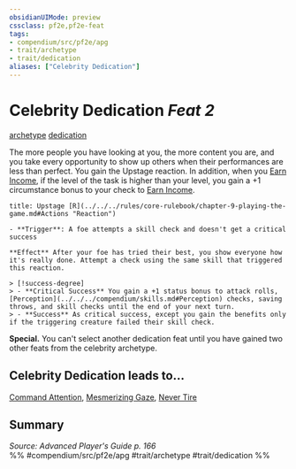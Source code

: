 ```yaml
---
obsidianUIMode: preview
cssclass: pf2e,pf2e-feat
tags:
- compendium/src/pf2e/apg
- trait/archetype
- trait/dedication
aliases: ["Celebrity Dedication"]
---
```

# Celebrity Dedication  *Feat 2*  
[archetype](../../Rules/traits/archetype.md)  [dedication](../../Rules/traits/dedication.md)  


The more people you have looking at you, the more content you are, and you take every opportunity to show up others when their performances are less than perfect. You gain the Upstage reaction. In addition, when you [Earn Income](../../Rules/actions/earn-income.md), if the level of the task is higher than your level, you gain a +1 circumstance bonus to your check to [Earn Income](../../Rules/actions/earn-income.md).

```ad-embed-ability
title: Upstage [R](../../../rules/core-rulebook/chapter-9-playing-the-game.md#Actions "Reaction")

- **Trigger**: A foe attempts a skill check and doesn't get a critical success

**Effect** After your foe has tried their best, you show everyone how it's really done. Attempt a check using the same skill that triggered this reaction.

> [!success-degree] 
> - **Critical Success** You gain a +1 status bonus to attack rolls, [Perception](../../../compendium/skills.md#Perception) checks, saving throws, and skill checks until the end of your next turn.
> - **Success** As critical success, except you gain the benefits only if the triggering creature failed their skill check.
```

**Special.** You can't select another dedication feat until you have gained two other feats from the celebrity archetype.

## Celebrity Dedication leads to...

[Command Attention](command-attention-apg.md), [Mesmerizing Gaze](mesmerizing-gaze-apg.md), [Never Tire](never-tire-apg.md)

## Summary

*Source: Advanced Player's Guide p. 166*  
%% #compendium/src/pf2e/apg #trait/archetype #trait/dedication %%
